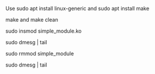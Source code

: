 Use sudo apt install linux-generic
and sudo apt install make

make and make clean

sudo insmod simple_module.ko

sudo dmesg | tail

sudo rmmod simple_module

sudo dmesg | tail